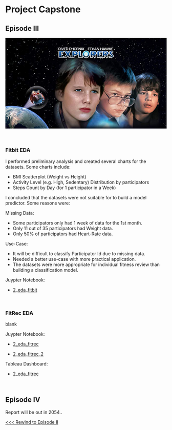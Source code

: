 # Project Capstone

## Episode III

![Explorers](../images/part-03/explorers.jpg)

<br>

### Fitbit EDA

I performed preliminary analysis and created several charts for the datasets. Some charts include:

- BMI Scatterplot (Weight vs Height)
- Activity Level (e.g. High, Sedentary) Distribution by participators
- Steps Count by Day (for 1 participator in a Week)

I concluded that the datasets were not suitable for to build a model predictor. Some reasons were:

Missing Data:
- Some participators only had 1 week of data for the 1st month.
- Only 11 out of 35 participators had Weight data.
- Only 50% of participators had Heart-Rate data.

Use-Case:
- It will be difficult to classify Participator Id due to missing data.
- Needed a better use-case with more practical application.
- The datasets were more appropriate for individual fitness review than building a classification model.

Juypter Notebook:

- [2_eda_fitbit](../code/fitbit/2_eda_fitbit.ipynb)

<br>

### FitRec EDA

blank

Juypter Notebook:

- [2_eda_fitrec](../code/fitrec/2_eda_fitrec.ipynb)

- [2_eda_fitrec_2](../code/fitrec/2_eda_fitrec_2.ipynb)

Tableau Dashboard:

- [2_eda_fitrec](https://public.tableau.com/profile/cheekeet#!/vizhome/2_eda_fitrec/Gender)

<br>

## Episode IV

Report will be out in 2054..

[<<< Rewind to Episode II](part-02.md)
